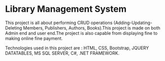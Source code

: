 # Library Management System 
This project is all about performing CRUD operations (Adding-Updating-Deleting Members, Publishers, Authors, Books).This project is made on both Admin end and user end.The project is also capable from displaying fine to making online fine payment.

Technologies used in this project are : HTML, CSS, Bootstrap, JQUERY DATATABLES, MS SQL SERVER, C#, .NET FRAMEWORK.
